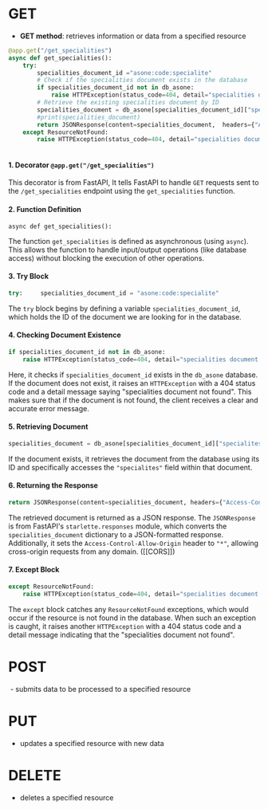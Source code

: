 
# GET
- **GET method**: retrieves information or data from a specified resource

```python 
@app.get("/get_specialities")
async def get_specialities():  
    try:
        specialities_document_id ="asone:code:specialite"
        # Check if the specialities document exists in the database
        if specialities_document_id not in db_asone:
            raise HTTPException(status_code=404, detail="specialities document not found")
        # Retrieve the existing specialities document by ID 
        specialities_document = db_asone[specialities_document_id]["specialites"]
        #print(specialities_document)
        return JSONResponse(content=specialities_document,  headers={"Access-Control-Allow-Origin": "*"})
    except ResourceNotFound:
        raise HTTPException(status_code=404, detail="specialities document not found")
        
```

#### 1. Decorator `@app.get("/get_specialities")`
This decorator is from FastAPI, It tells FastAPI to handle `GET` requests sent to the `/get_specialities` endpoint using the `get_specialities` function.


#### 2. Function Definition

`async def get_specialities():`

The function `get_specialities` is defined as asynchronous (using `async`). This allows the function to handle input/output operations (like database access) without blocking the execution of other operations.

#### 3. Try Block

``` python
try:     specialities_document_id = "asone:code:specialite"
```

The `try` block begins by defining a variable `specialities_document_id`, which holds the ID of the document we are looking for in the database.

#### 4. Checking Document Existence

``` python 
if specialities_document_id not in db_asone:     
	raise HTTPException(status_code=404, detail="specialities document not found")
```

Here, it checks if `specialities_document_id` exists in the `db_asone` database. If the document does not exist, it raises an `HTTPException` with a 404 status code and a detail message saying "specialities document not found". This makes sure that if the document is not found, the client receives a clear and accurate error message.

#### 5. Retrieving Document

```python 
specialities_document = db_asone[specialities_document_id]["specialites"]`
```

If the document exists, it retrieves the document from the database using its ID and specifically accesses the `"specialites"` field within that document.

#### 6. Returning the Response

```python
return JSONResponse(content=specialities_document, headers={"Access-Control-Allow-Origin": "*"})`
```

The retrieved document is returned as a JSON response. The `JSONResponse` is from FastAPI's `starlette.responses` module, which converts the `specialities_document` dictionary to a JSON-formatted response. Additionally, it sets the `Access-Control-Allow-Origin` header to `"*"`, allowing cross-origin requests from any domain. ([[CORS]])

#### 7. Except Block


```python 
except ResourceNotFound:     
	raise HTTPException(status_code=404, detail="specialities document not found")
```

The `except` block catches any `ResourceNotFound` exceptions, which would occur if the resource is not found in the database. When such an exception is caught, it raises another `HTTPException` with a 404 status code and a detail message indicating that the "specialities document not found". 


# POST
 - submits data to be processed to a specified resource 

# PUT
- updates a specified resource with new data
# DELETE 
- deletes a specified resource